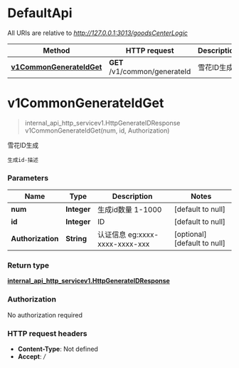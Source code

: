 # DefaultApi

All URIs are relative to *http://127.0.0.1:3013/goodsCenterLogic*

| Method | HTTP request | Description |
|------------- | ------------- | -------------|
| [**v1CommonGenerateIdGet**](DefaultApi.md#v1CommonGenerateIdGet) | **GET** /v1/common/generateId | 雪花ID生成 |


<a name="v1CommonGenerateIdGet"></a>
# **v1CommonGenerateIdGet**
> internal_api_http_servicev1.HttpGenerateIDResponse v1CommonGenerateIdGet(num, id, Authorization)

雪花ID生成

    生成id-描述

### Parameters

|Name | Type | Description  | Notes |
|------------- | ------------- | ------------- | -------------|
| **num** | **Integer**| 生成id数量 1-1000 | [default to null] |
| **id** | **Integer**| ID | [default to null] |
| **Authorization** | **String**| 认证信息 eg:xxxx-xxxx-xxxx-xxx | [optional] [default to null] |

### Return type

[**internal_api_http_servicev1.HttpGenerateIDResponse**](../Models/internal_api_http_servicev1.HttpGenerateIDResponse.md)

### Authorization

No authorization required

### HTTP request headers

- **Content-Type**: Not defined
- **Accept**: */*


